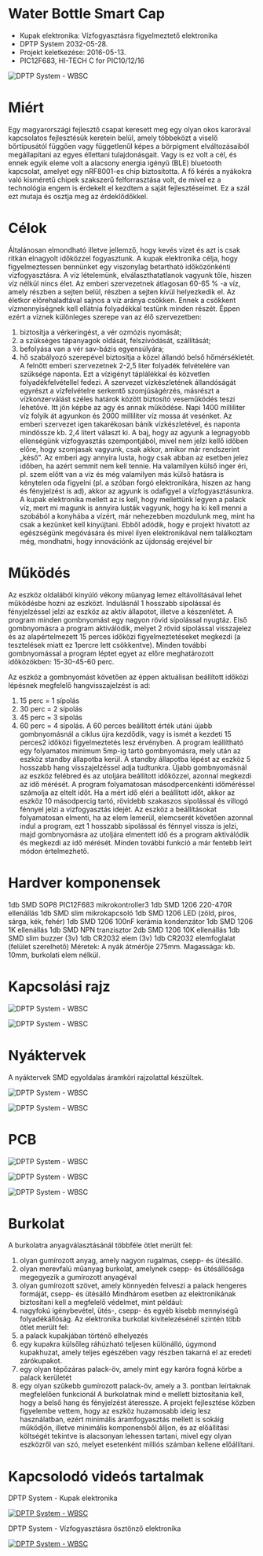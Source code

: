 # Water Bottle Smart Cap
* Kupak elektronika: Vízfogyasztásra figyelmeztető elektronika
* DPTP System 2032-05-28.
* Projekt keletkezése: 2016-05-13.
* PIC12F683, HI-TECH C for PIC10/12/16

![DPTP System - WBSC](https://github.com/DPTPSystem/WaterBottleCap/blob/master/images/pcb_3.PNG "DPTP System - WBSC")

# Miért
Egy magyarországi fejlesztő csapat keresett meg egy olyan okos karorával kapcsolatos fejlesztésük keretein belül, amely többeközt a viselő 
bőrtípusától függően vagy függetlenűl képes a börpigment elváltozásaiból megállapítani az egyes éllettani tulajdonásgait. Vagy is ez volt a
cél, és ennek egyik eleme volt a alacsony energia igényű (BLE) bluetooth kapcsolat, amelyet egy nRF8001-es chip biztosította. A fő kérés a 
nyákokra való kisméretű chipek szakszerű felforrasztása volt, de mivel ez a technológia engem is érdekelt el kezdtem a saját fejlesztéseimet.
Ez a szál ezt mutaja és osztja meg az érdeklődőkkel.

# Célok
Általánosan elmondható illetve jellemző, hogy kevés vizet és azt is csak ritkán elnagyolt időközzel fogyasztunk. A kupak elektronika célja, 
hogy figyelmeztessen bennünket egy viszonylag betartható időközönkénti vízfogyasztásra. A víz lételemünk, elválaszthatatlanok vagyunk tőle, 
hiszen víz nélkül nincs élet. Az emberi szervezetnek átlagosan 60-65 % -a víz, amely részben a sejten belül, részben a sejten kívül helyezkedik 
el. Az életkor előrehaladtával sajnos a víz aránya csökken. Ennek a csökkent vízmennyiségnek kell ellátnia folyadékkal testünk minden részét.
Éppen ezért a víznek különleges szerepe van az élő szervezetben:
1. biztosítja a vérkeringést, a vér ozmózis nyomását;
2. a szükséges tápanyagok oldását, felszívódását, szállítását;
3. befolyása van a vér sav-bázis egyensúlyára;
4. hő szabályozó szerepével biztosítja a közel állandó belső hőmérsékletét.
A felnőtt emberi szervezetnek 2-2,5 liter folyadék felvételére van szüksége naponta. Ezt a vízigényt táplálékkal és közvetlen folyadékfelvétellel 
fedezi. A szervezet vízkészletének állandóságát egyrészt a vízfelvételre serkentő szomjúságérzés, másrészt a vízkonzerválást széles határok között 
biztosító veseműködés teszi lehetővé. Itt jön képbe az agy és annak működése. Napi 1400 milliliter víz folyik át agyunkon és 2000 milliliter víz 
mossa át vesénket. Az emberi szervezet igen takarékosan bánik vízkészletével, és naponta mindössze kb. 2,4 litert választ ki. A baj, hogy az agyunk 
a legnagyobb ellenségünk vízfogyasztás szempontjából, mivel nem jelzi kellő időben előre, hogy szomjasak vagyunk, csak akkor, amikor már rendszerint 
„késő”. Az emberi agy annyira lusta, hogy csak abban az esetben jelez időben, ha azért semmit nem kell tennie. Ha valamilyen külső inger éri, pl. 
szem előtt van a víz és még valamilyen más külső hatásra is kénytelen oda figyelni (pl. a szóban forgó elektronikára, hiszen az hang és fényjelzést
is ad), akkor az agyunk is odafigyel a vízfogyasztásunkra. A kupak elektronika mellett az is kell, hogy mellettünk legyen a palack víz, mert mi 
magunk is annyira lusták vagyunk, hogy ha ki kell menni a szobából a konyhába a vízért, már nehezebben mozdulunk meg, mint ha csak a kezünket kell 
kinyújtani. Ebből adódik, hogy e projekt hivatott az egészségünk megóvására és mivel ilyen elektronikával nem találkoztam még, mondhatni, hogy 
innovációnk az újdonság erejével bír

# Működés
Az eszköz oldalából kinyúló vékony műanyag lemez eltávolításával lehet működésbe hozni az eszközt. Indulásnál 1 hosszabb sípolással és fényjelzéssel 
jelzi az eszköz az aktív állapotot, illetve a készenlétet. A program minden gombnyomást egy nagyon rövid sípolással nyugtáz. Első gombnyomásra a 
program aktiválódik, melyet 2 rövid sípolással visszajelez és az alapértelmezett 15 perces időközi figyelmeztetéseket megkezdi (a tesztelések miatt 
ez 1percre lett csökkentve). Minden további gombnyomással a program léptet egyet az előre meghatározott időközökben: 15-30-45-60 perc.

Az eszköz a gombnyomást követően az éppen aktuálisan beállított időközi lépésnek megfelelő hangvisszajelzést is ad:
1. 15 perc = 1 sípolás
2. 30 perc = 2 sípolás
3. 45 perc = 3 sípolás
4. 60 perc = 4 sípolás.
A 60 perces beállított érték utáni újabb gombnyomásnál a ciklus újra kezdődik, vagy is ismét a kezdeti 15 perces2 időközi figyelmeztetés lesz érvényben.
A program leállítható egy folyamatos minimum 5mp-ig tartó gombnyomásra, mely után az eszköz standby állapotba kerül. A standby állapotba lépést az eszköz 
5 hosszabb hang visszajelzéssel adja tudtunkra. Újabb gombnyomásnál az eszköz felébred és az utoljára beállított időközzel, azonnal megkezdi az idő mérését.
A program folyamatosan másodpercenkénti időméréssel számolja az eltelt időt. Ha a mért idő eléri a beállított időt, akkor az eszköz 10 másodpercig tartó, 
rövidebb szakaszos sípolással és villogó fénnyel jelzi a vízfogyasztás idejét. Az eszköz a beállításokat folyamatosan elmenti, ha az elem lemerül, elemcserét 
követően azonnal indul a program, ezt 1 hosszabb sípolással és fénnyel vissza is jelzi, majd gombnyomásra az utoljára elmentett idő és a program aktiválódik 
és megkezdi az idő mérését. Minden további funkció a már fentebb leírt módon értelmezhető.

# Hardver komponensek
1db SMD SOP8 PIC12F683 mikrokontroller3
1db SMD 1206 220-470R ellenállás
1db SMD slim mikrokapcsoló
1db SMD 1206 LED (zöld, piros, sárga, kék, fehér)
1db SMD 1206 100nF kerámia kondenzátor
1db SMD 1206 1K ellenállás
1db SMD NPN tranzisztor
2db SMD 1206 10K ellenállás
1db SMD slim buzzer (3v)
1db CR2032 elem (3v)
1db CR2032 elemfoglalat (felület szerelhető)
Méretek:
A nyák átmérője 275mm.
Magassága: kb. 10mm, burkolati elem nélkül.

# Kapcsolási rajz

![DPTP System - WBSC](https://github.com/DPTPSystem/WaterBottleCap/blob/master/images/sematic_1.PNG "DPTP System - WBSC")

![DPTP System - WBSC](https://github.com/DPTPSystem/WaterBottleCap/blob/master/images/sematic_2.PNG "DPTP System - WBSC")

# Nyáktervek
A nyáktervek SMD egyoldalas áramköri rajzolattal készültek.

![DPTP System - WBSC](https://github.com/DPTPSystem/WaterBottleCap/blob/master/images/kupak_1.PNG "DPTP System - WBSC")

![DPTP System - WBSC](https://github.com/DPTPSystem/WaterBottleCap/blob/master/images/kupak_2.PNG "DPTP System - WBSC")

# PCB

![DPTP System - WBSC](https://github.com/DPTPSystem/WaterBottleCap/blob/master/images/pcb_1.PNG "DPTP System - WBSC")

![DPTP System - WBSC](https://github.com/DPTPSystem/WaterBottleCap/blob/master/images/pcb_2.PNG "DPTP System - WBSC")

![DPTP System - WBSC](https://github.com/DPTPSystem/WaterBottleCap/blob/master/images/pcb_3.PNG "DPTP System - WBSC")

# Burkolat
A burkolatra anyagválasztásánál többféle ötlet merült fel:
1. olyan gumírozott anyag, amely nagyon rugalmas, csepp- és ütésálló.
2. olyan merevfalú műanyag burkolat, amelynek csepp- és ütésállósága megegyezik a gumírozott anyagéval
3. olyan gumírozott szövet, amely könnyedén felveszi a palack hengeres formáját, csepp- és ütésálló
Mindhárom esetben az elektronikának biztosítani kell a megfelelő védelmet, mint például:
1. nagyfokú igénybevétel, ütés-, csepp- és egyéb kisebb mennyiségű folyadékállóság.
Az elektronika burkolat kivitelezésénél szintén több ötlet merült fel:
1. a palack kupakjában történő elhelyezés
2. egy kupakra külsőleg ráhúzható teljesen különálló, úgymond kupakhuzat, amely teljes egészében vagy részben takarná el az eredeti zárókupakot.
3. egy olyan tépőzáras palack-öv, amely mint egy karóra fogná körbe a palack kerületét
4. egy olyan szűkebb gumírozott palack-öv, amely a 3. pontban leírtaknak megfelelően funkcionál
A burkolatnak mind e mellett biztosítania kell, hogy a belső hang és fényjelzést áteressze. A projekt fejlesztése közben figyelembe vettem, hogy 
az eszköz huzamosabb ideig lesz használatban, ezért minimális áramfogyasztás mellett is sokáig működjön, illetve minimális komponensből álljon, 
és az előállítási költségét tekintve is alacsonyan lehessen tartani, mivel egy olyan eszközről van szó, melyet esetenként milliós számban kellene 
előállítani.

# Kapcsolodó videós tartalmak
DPTP System - Kupak elektronika

[![DPTP System - WBSC](https://img.youtube.com/vi/LDBDLTYmF1c/0.jpg)](https://www.youtube.com/watch?v=LDBDLTYmF1c)

DPTP System - Vízfogyasztásra ösztönző elektronika

[![DPTP System - WBSC](https://img.youtube.com/vi/Fg6iMSZSsOc/0.jpg)](https://www.youtube.com/watch?v=Fg6iMSZSsOc)